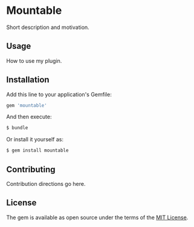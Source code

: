 # Mountable
Short description and motivation.

## Usage
How to use my plugin.

## Installation
Add this line to your application's Gemfile:

```ruby
gem 'mountable'
```

And then execute:
```bash
$ bundle
```

Or install it yourself as:
```bash
$ gem install mountable
```

## Contributing
Contribution directions go here.

## License
The gem is available as open source under the terms of the [MIT License](http://opensource.org/licenses/MIT).
